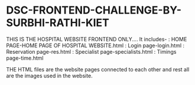 # DSC-FRONTEND-CHALLENGE-BY-SURBHI-RATHI-KIET

THIS IS THE HOSPITAL WEBSITE FRONTEND ONLY....
It includes-
: HOME PAGE-HOME PAGE OF HOSPITAL WEBSITE.html
: Login page-login.html
: Reservation page-res.html
: Specialist page-specialists.html
: Timings page-time.html

THE HTML files are the website pages connected to each other and rest all are the images used in the website.

